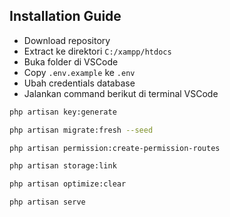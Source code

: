 ## Installation Guide

- Download repository
- Extract ke direktori `C:/xampp/htdocs`
- Buka folder di VSCode
- Copy `.env.example` ke `.env`
- Ubah credentials database
- Jalankan command berikut di terminal VSCode

```bash
php artisan key:generate
```

```bash
php artisan migrate:fresh --seed
```

```bash
php artisan permission:create-permission-routes
```

```bash
php artisan storage:link
```

```bash
php artisan optimize:clear
```

```bash
php artisan serve
```

<!-- 
https://codeanddeploy.com/blog/laravel/laravel-8-user-roles-and-permissions-step-by-step-tutorial#kjNAJj9MlMLUcT2n1u7o2VOaO 
-->
